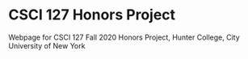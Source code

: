 # CSCI 127 Honors Project
Webpage for CSCI 127 Fall 2020 Honors Project, Hunter College, City University of New York

